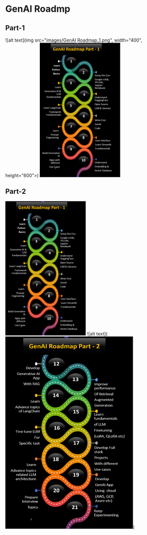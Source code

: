# GenAI Roadmp

## Part-1

![alt text](img src="images/GenAI Roadmap_1.png", width="400", height="600">)
<img src="images/GenAI Roadmap_1.png" alt="image" width="50%" height="auto">
## Part-2
<img src="images/GenAI Roadmap_1.png" alt="image" width="50%" height="auto">
![alt text](<img src="images/GenAI Roadmap_2.png", width="400", height="600">)